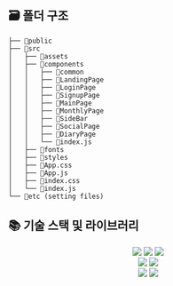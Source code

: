 ## 🗃 폴더 구조
```
├── 📁public 
├── 📁src
│   ├── 📁assets 
│   ├── 📁components 
│   │   ├── 📁common
│   │   ├── 📁LandingPage
│   │   ├── 📁LoginPage
│   │   ├── 📁SignupPage
│   │   ├── 📁MainPage
│   │   ├── 📁MonthlyPage
│   │   ├── 📁SideBar
│   │   ├── 📁SocialPage
│   │   ├── 📁DiaryPage
│   │   └── 📄index.js
│   ├── 📁fonts
│   ├── 📁styles
│   ├── 📄App.css
│   ├── 📄App.js
│   ├── 📄index.css
│   └── 📄index.js
└── 📜etc (setting files)
```

## 📚 기술 스택 및 라이브러리
<div align=center> 
  <img src="https://img.shields.io/badge/react-61DAFB?style=for-the-badge&logo=react&logoColor=black"> 
  <img src="https://img.shields.io/badge/Redux-764ABC?style=for-the-badge&logo=Redux&logoColor=white">
  <img src="https://img.shields.io/badge/Konva-0D83CD?style=for-the-badge&logo=Konva&logoColor=white">
  <br>
  
  <img src="https://img.shields.io/badge/StyledComponents-DB7093?style=for-the-badge&logo=StyledComponents&logoColor=white"> 
  <img src="https://img.shields.io/badge/Sass-CC6699?style=for-the-badge&logo=Sass&logoColor=white">
  <br>
  
  <img src="https://img.shields.io/badge/github-181717?style=for-the-badge&logo=github&logoColor=white">
  <img src="https://img.shields.io/badge/git-F05032?style=for-the-badge&logo=git&logoColor=white">
  <br>
</div>
